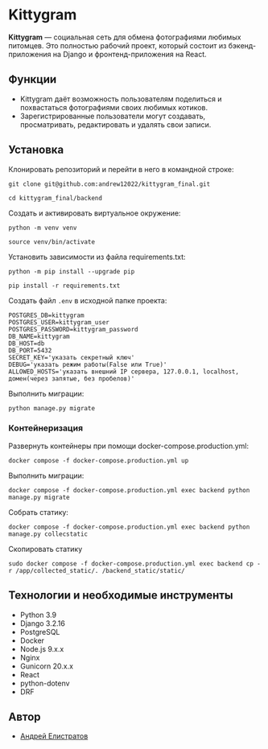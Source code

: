 # Kittygram

**Kittygram** — социальная сеть для обмена фотографиями любимых питомцев. Это полностью рабочий проект, который состоит из бэкенд-приложения на Django и фронтенд-приложения на React.

## Функции
- Kittygram даёт возможность пользователям поделиться и похвастаться фотографиями своих любимых котиков.
- Зарегистрированные пользователи могут создавать, просматривать, редактировать и удалять свои записи.

## Установка

Клонировать репозиторий и перейти в него в командной строке:

```
git clone git@github.com:andrew12022/kittygram_final.git
```

```
cd kittygram_final/backend
```

Cоздать и активировать виртуальное окружение:

```
python -m venv venv
```

```
source venv/bin/activate
```

Установить зависимости из файла requirements.txt:

```
python -m pip install --upgrade pip
```

```
pip install -r requirements.txt
```

Создать файл `.env` в исходной папке проекта:

```.env
POSTGRES_DB=kittygram
POSTGRES_USER=kittygram_user
POSTGRES_PASSWORD=kittygram_password
DB_NAME=kittygram
DB_HOST=db
DB_PORT=5432
SECRET_KEY='указать секретный ключ'
DEBUG='указать режим работы(False или True)'
ALLOWED_HOSTS='указать внешний IP сервера, 127.0.0.1, localhost, домен(через запятые, без пробелов)'
```

Выполнить миграции:

```
python manage.py migrate
```

### Контейнеризация

Развернуть контейнеры при помощи docker-compose.production.yml:
```
docker compose -f docker-compose.production.yml up
```

Выполнить миграции:
```
docker compose -f docker-compose.production.yml exec backend python manage.py migrate
```

Собрать статику:
```
docker compose -f docker-compose.production.yml exec backend python manage.py collecstatic
```

Скопировать статику
```
sudo docker compose -f docker-compose.production.yml exec backend cp -r /app/collected_static/. /backend_static/static/ 
```

## Технологии и необходимые инструменты
- Python 3.9
- Django 3.2.16
- PostgreSQL
- Docker
- Node.js 9.x.x
- Nginx
- Gunicorn 20.x.x
- React 
- python-dotenv
- DRF

## Автор
- [Андрей Елистратов](https://github.com/andrew12022)
